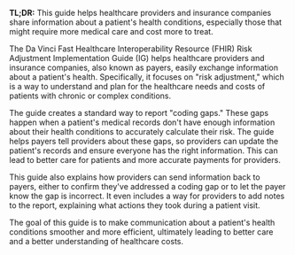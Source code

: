 **TL;DR:** This guide helps healthcare providers and insurance companies share information about a patient's health conditions, especially those that might require more medical care and cost more to treat.

The Da Vinci Fast Healthcare Interoperability Resource (FHIR) Risk Adjustment Implementation Guide (IG) helps healthcare providers and insurance companies, also known as payers, easily exchange information about a patient's health. Specifically, it focuses on "risk adjustment," which is a way to understand and plan for the healthcare needs and costs of patients with chronic or complex conditions. 

The guide creates a standard way to report "coding gaps." These gaps happen when a patient's medical records don't have enough information about their health conditions to accurately calculate their risk.  The guide helps payers tell providers about these gaps, so providers can update the patient's records and ensure everyone has the right information. This can lead to better care for patients and more accurate payments for providers.

This guide also explains how providers can send information back to payers, either to confirm they've addressed a coding gap or to let the payer know the gap is incorrect. It even includes a way for providers to add notes to the report, explaining what actions they took during a patient visit.  

The goal of this guide is to make communication about a patient's health conditions smoother and more efficient, ultimately leading to better care and a better understanding of healthcare costs. 
